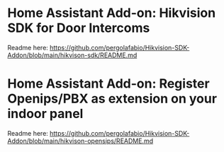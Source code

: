 # Home Assistant Add-on: Hikvision SDK for Door Intercoms

Readme here: https://github.com/pergolafabio/Hikvision-SDK-Addon/blob/main/hikvison-sdk/README.md

# Home Assistant Add-on: Register Openips/PBX as extension on your indoor panel

Readme here: https://github.com/pergolafabio/Hikvision-SDK-Addon/blob/main/hikvison-opensips/README.md
